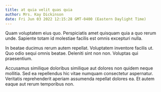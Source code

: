 ```yaml
---
title: at quia velit quas quia
author: Mrs. Kay Dickinson
date: Fri Jun 03 2022 12:15:28 GMT-0400 (Eastern Daylight Time)
---
```

Quam voluptatem eius quo. Perspiciatis amet quisquam quia a quo rerum unde. Sapiente totam id molestiae facilis est omnis excepturi nulla.

 In beatae ducimus rerum autem repellat. Voluptatem inventore facilis ut. Quo odio sequi omnis beatae. Deleniti sint non non. Voluptas qui praesentium.

 Accusamus similique doloribus similique aut dolores non quidem neque mollitia. Sed ea repellendus hic vitae numquam consectetur aspernatur. Veritatis reprehenderit aperiam assumenda repellat dolores ea. Et autem eaque aut rerum temporibus non.